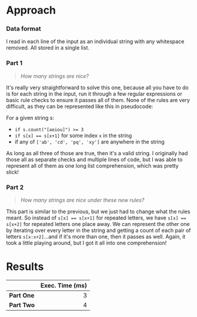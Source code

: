 # Approach
### Data format

I read in each line of the input as an individual string with any whitespace removed. All stored in a single list.

### Part 1
> _How many strings are nice?_

It's really very straightforward to solve this one, because all you have to do is for each string in the input, run it
through a few regular expressions or basic rule checks to ensure it passes all of them. None of the rules are very difficult,
as they can be represented like this in pseudocode:

For a given string s:
* `if s.count("[aeiou]") >= 3`
* `if s[x] == s[x+1]` for some index `x` in the string
* if any of `['ab', 'cd', 'pq', 'xy']` are anywhere in the string

As long as all three of those are true, then it's a valid string. I originally had those all as separate checks and multiple
lines of code, but I was able to represent all of them as one long list comprehension, which was pretty slick!

### Part 2
> _How many strings are nice under these new rules?_

This part is similar to the previous, but we just had to change what the rules meant. So instead of `s[x] == s[x+1]` for
repeated letters, we have `s[x] == s[x+2]` for repeated letters one place away. We can represent the other one by iterating
over every letter in the string and getting a count of each pair of letters `s[x:x+2]`...and if it's more than one, then
it passes as well. Again, it took a little playing around, but I got it all into one comprehension!

# Results

|              | Exec. Time (ms) |
|--------------|----------------:|
| **Part One** |               3 |
| **Part Two** |               4 |
